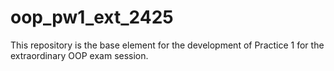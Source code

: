 # oop_pw1_ext_2425
This repository is the base element for the development of Practice 1 for the extraordinary OOP exam session. 
